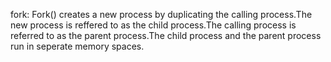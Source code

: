 fork: Fork() creates a new process by duplicating the calling process.The new process is reffered to as the child 
process.The calling process is referred to as the parent process.The child process and the parent process run in seperate memory spaces.
